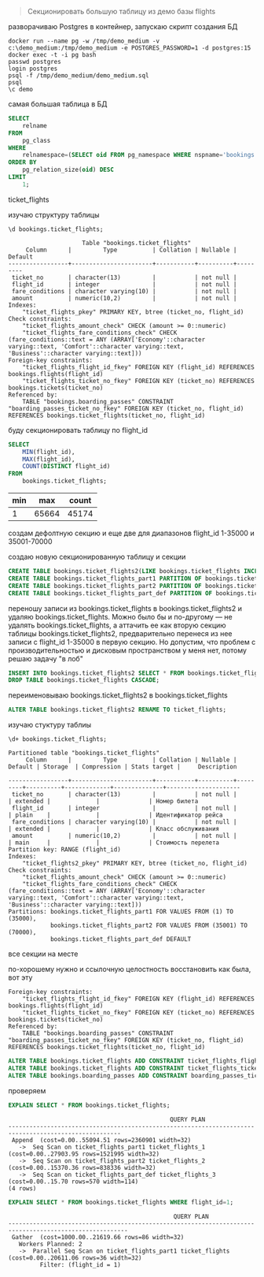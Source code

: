 >Секционировать большую таблицу из демо базы flights  

разворачиваю Postgres в контейнер, запускаю скрипт создания БД      
```
docker run --name pg -w /tmp/demo_medium -v c:\demo_medium:/tmp/demo_medium -e POSTGRES_PASSWORD=1 -d postgres:15
docker exec -t -i pg bash
passwd postgres  
login postgres  
psql -f /tmp/demo_medium/demo_medium.sql  
psql  
\c demo
```
самая большая таблица в БД
```sql
SELECT 
    relname 
FROM 
    pg_class 
WHERE 
    relnamespace=(SELECT oid FROM pg_namespace WHERE nspname='bookings') 
ORDER BY 
    pg_relation_size(oid) DESC 
LIMIT 
    1;
```  
ticket_flights  

изучаю структуру таблицы
```
\d bookings.ticket_flights;
```
```
                     Table "bookings.ticket_flights"
     Column      |         Type          | Collation | Nullable | Default
-----------------+-----------------------+-----------+----------+---------
 ticket_no       | character(13)         |           | not null |
 flight_id       | integer               |           | not null |
 fare_conditions | character varying(10) |           | not null |
 amount          | numeric(10,2)         |           | not null |
Indexes:
    "ticket_flights_pkey" PRIMARY KEY, btree (ticket_no, flight_id)
Check constraints:
    "ticket_flights_amount_check" CHECK (amount >= 0::numeric)
    "ticket_flights_fare_conditions_check" CHECK (fare_conditions::text = ANY (ARRAY['Economy'::character varying::text, 'Comfort'::character varying::text, 'Business'::character varying::text]))
Foreign-key constraints:
    "ticket_flights_flight_id_fkey" FOREIGN KEY (flight_id) REFERENCES bookings.flights(flight_id)
    "ticket_flights_ticket_no_fkey" FOREIGN KEY (ticket_no) REFERENCES bookings.tickets(ticket_no)
Referenced by:
    TABLE "bookings.boarding_passes" CONSTRAINT "boarding_passes_ticket_no_fkey" FOREIGN KEY (ticket_no, flight_id) REFERENCES bookings.ticket_flights(ticket_no, flight_id)
```
буду секционировать таблицу по flight_id
```sql 
SELECT 
    MIN(flight_id), 
    MAX(flight_id), 
    COUNT(DISTINCT flight_id) 
FROM 
    bookings.ticket_flights;
``` 
 min |  max  | count 
-----|-------|-------
   1 | 65664 | 45174  

создам дефолтную секцию и еще две для диапазонов flight_id 1-35000 и 35001-70000

создаю новую секционированную таблицу и секции
```sql 
CREATE TABLE bookings.ticket_flights2(LIKE bookings.ticket_flights INCLUDING ALL) PARTITION BY RANGE(flight_id);
CREATE TABLE bookings.ticket_flights_part1 PARTITION OF bookings.ticket_flights2 FOR VALUES FROM (1) TO (35000);
CREATE TABLE bookings.ticket_flights_part2 PARTITION OF bookings.ticket_flights2 FOR VALUES FROM (35001) TO (70000);
CREATE TABLE bookings.ticket_flights_part_def PARTITION OF bookings.ticket_flights2 default;
```
переношу записи из bookings.ticket_flights в bookings.ticket_flights2 и удаляю bookings.ticket_flights. Можно было бы и по-другому — не удалять bookings.ticket_flights, а аттачить ее как вторую секцию таблицы bookings.ticket_flights2, предварительно перенеся из нее записи с flight_id 1-35000 в первую секцию. Но допустим, что проблем с производительностью и дисковым пространством у меня нет, потому решаю задачу "в лоб"  

```sql 
INSERT INTO bookings.ticket_flights2 SELECT * FROM bookings.ticket_flights;
DROP TABLE bookings.ticket_flights CASCADE;
```
переименовываю bookings.ticket_flights2 в bookings.ticket_flights
```sql 
ALTER TABLE bookings.ticket_flights2 RENAME TO ticket_flights; 
```
изучаю стуктуру таблиы  
```
\d+ bookings.ticket_flights;
``` 
``` 
Partitioned table "bookings.ticket_flights"
     Column      |         Type          | Collation | Nullable | Default | Storage  | Compression | Stats target |     Description 

-----------------+-----------------------+-----------+----------+---------+----------+-------------+--------------+---------------------
 ticket_no       | character(13)         |           | not null |         | extended |             |              | Номер билета    
 flight_id       | integer               |           | not null |         | plain    |             |              | Идентификатор рейса
 fare_conditions | character varying(10) |           | not null |         | extended |             |              | Класс обслуживания
 amount          | numeric(10,2)         |           | not null |         | main     |             |              | Стоимость перелета
Partition key: RANGE (flight_id)
Indexes:
    "ticket_flights2_pkey" PRIMARY KEY, btree (ticket_no, flight_id)
Check constraints:
    "ticket_flights_amount_check" CHECK (amount >= 0::numeric)
    "ticket_flights_fare_conditions_check" CHECK (fare_conditions::text = ANY (ARRAY['Economy'::character varying::text, 'Comfort'::character varying::text, 'Business'::character varying::text]))
Partitions: bookings.ticket_flights_part1 FOR VALUES FROM (1) TO (35000),
            bookings.ticket_flights_part2 FOR VALUES FROM (35001) TO (70000),
            bookings.ticket_flights_part_def DEFAULT
``` 
все секции на месте  

по-хорошему нужно и ссылочную целостность восстановить как была, вот эту
``` 
Foreign-key constraints:
    "ticket_flights_flight_id_fkey" FOREIGN KEY (flight_id) REFERENCES bookings.flights(flight_id)
    "ticket_flights_ticket_no_fkey" FOREIGN KEY (ticket_no) REFERENCES bookings.tickets(ticket_no)
Referenced by:
    TABLE "bookings.boarding_passes" CONSTRAINT "boarding_passes_ticket_no_fkey" FOREIGN KEY (ticket_no, flight_id) REFERENCES bookings.ticket_flights(ticket_no, flight_id)
``` 
```sql
ALTER TABLE bookings.ticket_flights ADD CONSTRAINT ticket_flights_flight_id_fkey FOREIGN KEY (flight_id) REFERENCES bookings.flights(flight_id);
ALTER TABLE bookings.ticket_flights ADD CONSTRAINT ticket_flights_ticket_no_fkey FOREIGN KEY (ticket_no) REFERENCES bookings.tickets(ticket_no);
ALTER TABLE bookings.boarding_passes ADD CONSTRAINT boarding_passes_ticket_no_fkey FOREIGN KEY (ticket_no, flight_id) REFERENCES bookings.ticket_flights(ticket_no, flight_id);
``` 

проверяем
```sql
EXPLAIN SELECT * FROM bookings.ticket_flights;
```
```
                                              QUERY PLAN
------------------------------------------------------------------------------------------------------
 Append  (cost=0.00..55094.51 rows=2360901 width=32)
   ->  Seq Scan on ticket_flights_part1 ticket_flights_1  (cost=0.00..27903.95 rows=1521995 width=32) 
   ->  Seq Scan on ticket_flights_part2 ticket_flights_2  (cost=0.00..15370.36 rows=838336 width=32)
   ->  Seq Scan on ticket_flights_part_def ticket_flights_3  (cost=0.00..15.70 rows=570 width=114)
(4 rows)
```
```sql
EXPLAIN SELECT * FROM bookings.ticket_flights WHERE flight_id=1;
```
```
                                               QUERY PLAN
--------------------------------------------------------------------------------------------------------
 Gather  (cost=1000.00..21619.66 rows=86 width=32)
   Workers Planned: 2
   ->  Parallel Seq Scan on ticket_flights_part1 ticket_flights  (cost=0.00..20611.06 rows=36 width=32)
         Filter: (flight_id = 1)
```

